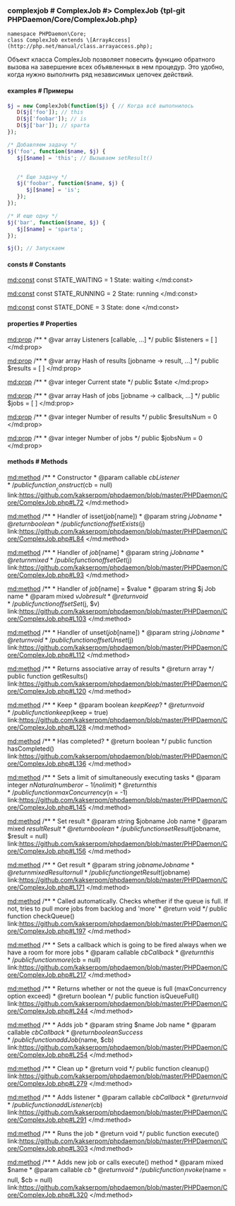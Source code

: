 ### complexjob # ComplexJob #> ComplexJob {tpl-git PHPDaemon/Core/ComplexJob.php}

```php:p
namespace PHPDaemon\Core;
class ComplexJob extends \[ArrayAccess](http://php.net/manual/class.arrayaccess.php);
```

Объект класса ComplexJob позволяет повесить функцию обратного вызова на завершение всех объявленных в нем процедур. Это удобно, когда нужно выполнить ряд независимых цепочек действий.


#### examples # Примеры

```php
$j = new ComplexJob(function($j) { // Когда всё выполнилось
   D($j['foo']); // this
   D($j['foobar']); // is
   D($j['bar']); // sparta
});

/* Добавляем задачу */
$j('foo', function($name, $j) { 
   $j[$name] = 'this'; // Вызываем setResult()


   /* Еще задачу */
   $j('foobar', function($name, $j) { 
      $j[$name] = 'is';
   });
});

/* И еще одну */
$j('bar', function($name, $j) {
   $j[$name] = 'sparta';
});

$j(); // Запускаем
```

<!-- include-namespace path="\PHPDaemon\Core\ComplexJob" level="" access="" -->
#### consts # Constants

<md:const>
const STATE_WAITING = 1
State: waiting
</md:const>

<md:const>
const STATE_RUNNING = 2
State: running
</md:const>

<md:const>
const STATE_DONE = 3
State: done
</md:const>

#### properties # Properties

<md:prop>
/**
	 * @var array Listeners [callable, ...]
	 */
public $listeners = [ ]
</md:prop>

<md:prop>
/**
	 * @var array Hash of results [jobname -> result, ...]
	 */
public $results = [ ]
</md:prop>

<md:prop>
/**
	 * @var integer Current state
	 */
public $state
</md:prop>

<md:prop>
/**
	 * @var array Hash of jobs [jobname -> callback, ...]
	 */
public $jobs = [ ]
</md:prop>

<md:prop>
/**
	 * @var integer Number of results
	 */
public $resultsNum = 0
</md:prop>

<md:prop>
/**
	 * @var integer Number of jobs
	 */
public $jobsNum = 0
</md:prop>

#### methods # Methods

<md:method>
/**
	 * Constructor
	 * @param callable $cb Listener
	 */
public function __construct($cb = null)
link:https://github.com/kakserpom/phpdaemon/blob/master/PHPDaemon/Core/ComplexJob.php#L72
</md:method>

<md:method>
/**
	 * Handler of isset($job[$name])
	 * @param  string $j Job name
	 * @return boolean
	 */
public function offsetExists($j)
link:https://github.com/kakserpom/phpdaemon/blob/master/PHPDaemon/Core/ComplexJob.php#L84
</md:method>

<md:method>
/**
	 * Handler of $job[$name]
	 * @param  string $j Job name
	 * @return mixed
	 */
public function offsetGet($j)
link:https://github.com/kakserpom/phpdaemon/blob/master/PHPDaemon/Core/ComplexJob.php#L93
</md:method>

<md:method>
/**
	 * Handler of $job[$name] = $value
	 * @param  string $j Job name
	 * @param  mixed  $v Job result
	 * @return void
	 */
public function offsetSet($j, $v)
link:https://github.com/kakserpom/phpdaemon/blob/master/PHPDaemon/Core/ComplexJob.php#L103
</md:method>

<md:method>
/**
	 * Handler of unset($job[$name])
	 * @param  string $j Job name
	 * @return void
	 */
public function offsetUnset($j)
link:https://github.com/kakserpom/phpdaemon/blob/master/PHPDaemon/Core/ComplexJob.php#L112
</md:method>

<md:method>
/**
	 * Returns associative array of results
	 * @return array
	 */
public function getResults()
link:https://github.com/kakserpom/phpdaemon/blob/master/PHPDaemon/Core/ComplexJob.php#L120
</md:method>

<md:method>
/**
	 * Keep
	 * @param  boolean $keep Keep?
	 * @return void
	 */
public function keep($keep = true)
link:https://github.com/kakserpom/phpdaemon/blob/master/PHPDaemon/Core/ComplexJob.php#L128
</md:method>

<md:method>
/**
	 * Has completed?
	 * @return boolean
	 */
public function hasCompleted()
link:https://github.com/kakserpom/phpdaemon/blob/master/PHPDaemon/Core/ComplexJob.php#L136
</md:method>

<md:method>
/**
	 * Sets a limit of simultaneously executing tasks
	 * @param  integer $n Natural number or -1 (no limit)
	 * @return this
	 */
public function maxConcurrency($n = -1)
link:https://github.com/kakserpom/phpdaemon/blob/master/PHPDaemon/Core/ComplexJob.php#L145
</md:method>

<md:method>
/**
	 * Set result
	 * @param  string $jobname Job name
	 * @param  mixed  $result  Result
	 * @return boolean
	 */
public function setResult($jobname, $result = null)
link:https://github.com/kakserpom/phpdaemon/blob/master/PHPDaemon/Core/ComplexJob.php#L156
</md:method>

<md:method>
/**
	 * Get result
	 * @param  string $jobname Job name
	 * @return mixed Result or null
	 */
public function getResult($jobname)
link:https://github.com/kakserpom/phpdaemon/blob/master/PHPDaemon/Core/ComplexJob.php#L171
</md:method>

<md:method>
/**
	 * Called automatically. Checks whether if the queue is full. If not, tries to pull more jobs from backlog and 'more'
	 * @return void
	 */
public function checkQueue()
link:https://github.com/kakserpom/phpdaemon/blob/master/PHPDaemon/Core/ComplexJob.php#L197
</md:method>

<md:method>
/**
	 * Sets a callback which is going to be fired always when we have a room for more jobs
	 * @param  callable $cb Callback
	 * @return this
	 */
public function more($cb = null)
link:https://github.com/kakserpom/phpdaemon/blob/master/PHPDaemon/Core/ComplexJob.php#L217
</md:method>

<md:method>
/**
	 * Returns whether or not the queue is full (maxConcurrency option exceed)
	 * @return boolean
	 */
public function isQueueFull()
link:https://github.com/kakserpom/phpdaemon/blob/master/PHPDaemon/Core/ComplexJob.php#L244
</md:method>

<md:method>
/**
	 * Adds job
	 * @param  string   $name Job name
	 * @param  callable $cb   Callback
	 * @return boolean Success
	 */
public function addJob($name, $cb)
link:https://github.com/kakserpom/phpdaemon/blob/master/PHPDaemon/Core/ComplexJob.php#L254
</md:method>

<md:method>
/**
	 * Clean up
	 * @return void
	 */
public function cleanup()
link:https://github.com/kakserpom/phpdaemon/blob/master/PHPDaemon/Core/ComplexJob.php#L279
</md:method>

<md:method>
/**
	 * Adds listener
	 * @param  callable $cb Callback
	 * @return void
	 */
public function addListener($cb)
link:https://github.com/kakserpom/phpdaemon/blob/master/PHPDaemon/Core/ComplexJob.php#L291
</md:method>

<md:method>
/**
	 * Runs the job
	 * @return void
	 */
public function execute()
link:https://github.com/kakserpom/phpdaemon/blob/master/PHPDaemon/Core/ComplexJob.php#L303
</md:method>

<md:method>
/**
	 * Adds new job or calls execute() method
	 * @param  mixed    $name
	 * @param  callable $cb
	 * @return void
	 */
public function __invoke($name = null, $cb = null)
link:https://github.com/kakserpom/phpdaemon/blob/master/PHPDaemon/Core/ComplexJob.php#L320
</md:method>


<!--/ include-namespace -->